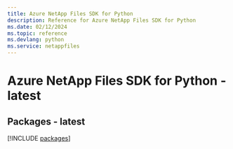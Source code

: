 ```yaml
---
title: Azure NetApp Files SDK for Python
description: Reference for Azure NetApp Files SDK for Python
ms.date: 02/12/2024
ms.topic: reference
ms.devlang: python
ms.service: netappfiles
---
```

# Azure NetApp Files SDK for Python - latest
## Packages - latest
[!INCLUDE [packages](netapp-files-index.md)]